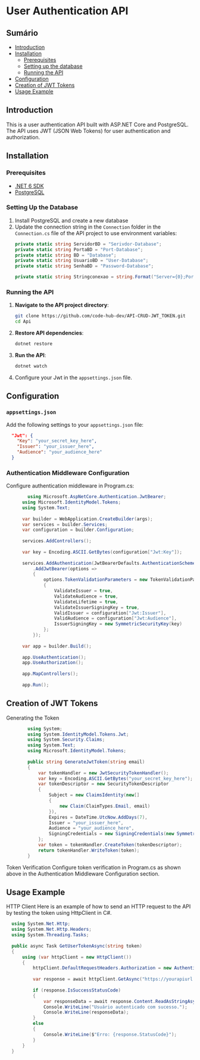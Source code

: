# User Authentication API

## Sumário

- [Introduction](#introduction)
- [Installation](#installation)
  - [Prerequisites](#prerequisites)
  - [Setting up the database](#setting-up-the-database)
  - [Running the API](#running-the-api)
- [Configuration](#configuration)
- [Creation of JWT Tokens](#jwt-token-creation)
- [Usage Example](#usage-example)

## Introduction

This is a user authentication API built with ASP.NET Core and PostgreSQL. The API uses JWT (JSON Web Tokens) for user authentication and authorization.

## Installation

### Prerequisites

- [.NET 6 SDK](https://dotnet.microsoft.com/download/dotnet/6.0)
- [PostgreSQL](https://www.postgresql.org/download/)

### Setting Up the Database

1. Install PostgreSQL and create a new database
2. Update the connection string in the `Connection` folder in the `Connection.cs` file of the API project to use environment variables:
   ```csharp
   private static string ServidorBD = "Serivdor-Database";
   private static string PortaBD = "Port-Database";
   private static string BD = "Database";
   private static string UsuarioBD = "User-Database";
   private static string SenhaBD = "Password-Database";

   private static string Stringconexao = string.Format("Server={0};Port={1};User Id={2};Password={3};Database={4};", ServidorBD, PortaBD, UsuarioBD, SenhaBD, BD);

### Running the API
1. **Navigate to the API project directory**:
     ```bash
    git clone https://github.com/code-hub-dev/API-CRUD-JWT_TOKEN.git
    cd Api

2. **Restore API dependencies**:
    ```bash
    dotnet restore

3. **Run the API**:
     ```bash
     dotnet watch


3. Configure your Jwt in the `appsettings.json` file.

## Configuration

### `appsettings.json`

Add the following settings to your `appsettings.json` file:

```json
  "Jwt": {
    "Key": "your_secret_key_here",
    "Issuer": "your_issuer_here",
    "Audience": "your_audience_here"
  }
```

### Authentication Middleware Configuration

Configure authentication middleware in Program.cs:

```csharp
        using Microsoft.AspNetCore.Authentication.JwtBearer;
      using Microsoft.IdentityModel.Tokens;
      using System.Text;
      
      var builder = WebApplication.CreateBuilder(args);
      var services = builder.Services;
      var configuration = builder.Configuration;
      
      services.AddControllers();
      
      var key = Encoding.ASCII.GetBytes(configuration["Jwt:Key"]);
      
      services.AddAuthentication(JwtBearerDefaults.AuthenticationScheme)
          .AddJwtBearer(options =>
          {
              options.TokenValidationParameters = new TokenValidationParameters
              {
                  ValidateIssuer = true,
                  ValidateAudience = true,
                  ValidateLifetime = true,
                  ValidateIssuerSigningKey = true,
                  ValidIssuer = configuration["Jwt:Issuer"],
                  ValidAudience = configuration["Jwt:Audience"],
                  IssuerSigningKey = new SymmetricSecurityKey(key)
              };
          });
      
      var app = builder.Build();
      
      app.UseAuthentication();
      app.UseAuthorization();
      
      app.MapControllers();
      
      app.Run();
```
## Creation of JWT Tokens

Generating the Token

```csharp
        using System;
        using System.IdentityModel.Tokens.Jwt;
        using System.Security.Claims;
        using System.Text;
        using Microsoft.IdentityModel.Tokens;
        
        public string GenerateJwtToken(string email)
        {
            var tokenHandler = new JwtSecurityTokenHandler();
            var key = Encoding.ASCII.GetBytes("your_secret_key_here");
            var tokenDescriptor = new SecurityTokenDescriptor
            {
                Subject = new ClaimsIdentity(new[] 
                {
                    new Claim(ClaimTypes.Email, email)
                }),
                Expires = DateTime.UtcNow.AddDays(7),
                Issuer = "your_issuer_here",
                Audience = "your_audience_here",
                SigningCredentials = new SigningCredentials(new SymmetricSecurityKey(key), SecurityAlgorithms.HmacSha256Signature)
            };
            var token = tokenHandler.CreateToken(tokenDescriptor);
            return tokenHandler.WriteToken(token);
        }
```
Token Verification
Configure token verification in Program.cs as shown above in the Authentication Middleware Configuration section.

## Usage Example
HTTP Client
Here is an example of how to send an HTTP request to the API by testing the token using HttpClient in C#.

```csharp
  using System.Net.Http;
  using System.Net.Http.Headers;
  using System.Threading.Tasks;
  
  public async Task GetUserTokenAsync(string token)
  {
      using (var httpClient = new HttpClient())
      {
          httpClient.DefaultRequestHeaders.Authorization = new AuthenticationHeaderValue("Bearer", token);
  
          var response = await httpClient.GetAsync("https://yourapiurl.com/api/Get_User_Token");
  
          if (response.IsSuccessStatusCode)
          {
              var responseData = await response.Content.ReadAsStringAsync();
              Console.WriteLine("Usuário autenticado com sucesso.");
              Console.WriteLine(responseData);
          }
          else
          {
              Console.WriteLine($"Erro: {response.StatusCode}");
          }
      }
  }
```

